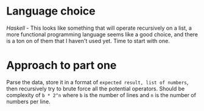 # Language choice

*Haskell* - This looks like something that will operate recursively on a list, a more functional programming language seems like a good choice, and there is a ton on of them that I haven't used yet. Time to start with one.

# Approach to part one

Parse the data, store it in a format of `expected result, list of numbers`, then recursively try to brute force all the potential operators. Should be complexity of `b * 2^n` where `b` is the number of lines and `n` is the number of numbers per line.

